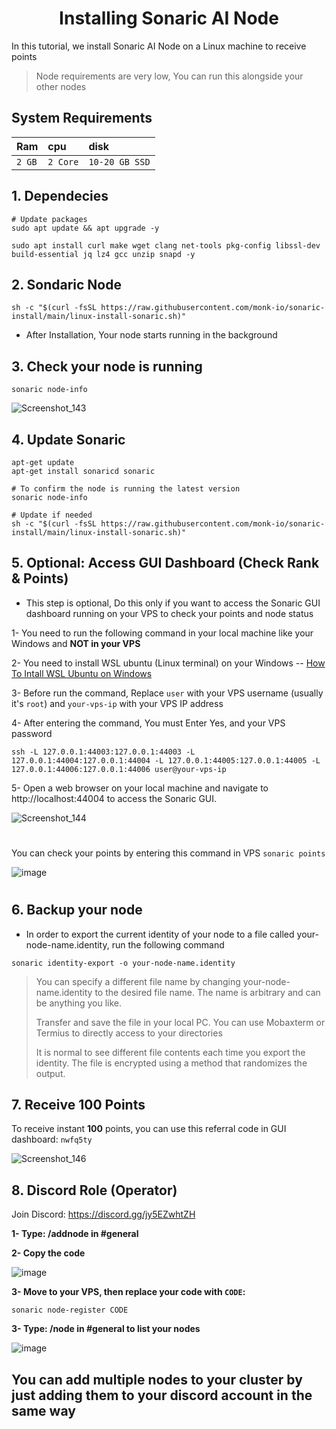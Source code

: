 <h1 align="center">Installing Sonaric AI Node</h1>
In this tutorial, we install Sonaric AI Node on a Linux machine to receive points

> Node requirements are very low, You can run this alongside your other nodes

## System Requirements
| Ram | cpu     | disk                      |
| :-------- | :------- | :-------------------------------- |
| `2 GB`      | `2 Core` | `10-20 GB SSD` |

## 1. Dependecies
```console
# Update packages
sudo apt update && apt upgrade -y

sudo apt install curl make wget clang net-tools pkg-config libssl-dev build-essential jq lz4 gcc unzip snapd -y
```

## 2. Sondaric Node
```console
sh -c "$(curl -fsSL https://raw.githubusercontent.com/monk-io/sonaric-install/main/linux-install-sonaric.sh)"
```
* After Installation, Your node starts running in the background

## 3. Check your node is running
```console
sonaric node-info
```
![Screenshot_143](https://github.com/user-attachments/assets/d0bd314b-2d65-49cd-8057-e7ae1a84bf5a)

## 4. Update Sonaric
```console
apt-get update
apt-get install sonaricd sonaric

# To confirm the node is running the latest version
sonaric node-info

# Update if needed
sh -c "$(curl -fsSL https://raw.githubusercontent.com/monk-io/sonaric-install/main/linux-install-sonaric.sh)"
```

## 5. Optional: Access GUI Dashboard (Check Rank & Points)
* This step is optional, Do this only if you want to access the Sonaric GUI dashboard running on your VPS to check your points and node status

 1- You need to run the following command in your local machine like your Windows and **NOT in your VPS**
 
 2- You need to install WSL ubuntu (Linux terminal) on your Windows -- [How To Intall WSL Ubuntu on Windows](https://github.com/0xmoei/Install-Linux-on-Windows)

 3- Before run the command, Replace `user` with your VPS username (usually it's `root`) and `your-vps-ip` with your VPS IP address

 4- After entering the command, You must Enter Yes, and your VPS password
```console
ssh -L 127.0.0.1:44003:127.0.0.1:44003 -L 127.0.0.1:44004:127.0.0.1:44004 -L 127.0.0.1:44005:127.0.0.1:44005 -L 127.0.0.1:44006:127.0.0.1:44006 user@your-vps-ip
```
 5- Open a web browser on your local machine and navigate to http://localhost:44004 to access the Sonaric GUI.

![Screenshot_144](https://github.com/user-attachments/assets/fd6e028a-a6a6-48f6-a415-e15a8654bfc0)

#

You can check your points by entering this command in VPS `sonaric points`

![image](https://github.com/user-attachments/assets/068eb151-6f1f-43a4-aa7e-930713fcb1de)

#

## 6. Backup your node

* In order to export the current identity of your node to a file called your-node-name.identity, run the following command
```console
sonaric identity-export -o your-node-name.identity
```
> You can specify a different file name by changing your-node-name.identity to the desired file name. The name is arbitrary and can be anything you like.
>
> Transfer and save the file in your local PC. You can use Mobaxterm or Termius to directly access to your directories
>
> It is normal to see different file contents each time you export the identity. The file is encrypted using a method that randomizes the output.

## 7. Receive 100 Points
To receive instant **100** points, you can use this referral code in GUI dashboard: `nwfq5ty`

![Screenshot_146](https://github.com/user-attachments/assets/ed49be70-d765-49dd-81b2-b097aef2354f)

## 8. Discord Role (Operator)

Join Discord: https://discord.gg/jy5EZwhtZH

**1- Type: /addnode in #general**

**2- Copy the code**

![image](https://github.com/user-attachments/assets/1c83be62-27c1-418a-8c61-c377a8feeb73)

**3- Move to your VPS, then replace your code with `CODE`:**
```
sonaric node-register CODE
```

**3- Type: /node in #general to list your nodes**

![image](https://github.com/user-attachments/assets/017acf1b-1aaf-44f1-8ac8-31382c72311e)

## You can add multiple nodes to your cluster by just adding them to your discord account in the same way
